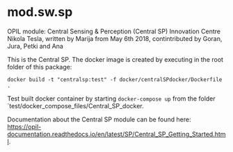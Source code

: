# mod.sw.sp

OPIL module: Central Sensing & Perception (Central SP)
Innovation Centre Nikola Tesla, written by Marija from May 6th 2018, contintributed by Goran, Jura, Petki and Ana

This is the Central SP. The docker image is created by executing in the root folder of this package:

```
docker build -t "centralsp:test" -f docker/centralSPdocker/Dockerfile .
```

Test built docker container by starting `docker-compose up` from the folder `test/docker_compose_files/Central_SP_docker.

Documentation about the Central SP module can be found here: <https://opil-documentation.readthedocs.io/en/latest/SP/Central_SP_Getting_Started.html>.
